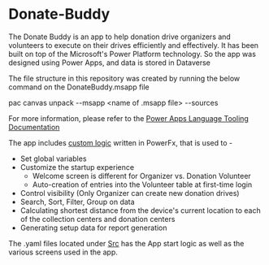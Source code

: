 # Donate-Buddy
The Donate Buddy is an app to help donation drive organizers and volunteers to execute on their drives efficiently and effectively. 
It has been built on top of the Microsoft's Power Platform technology. So the app was designed using Power Apps, and data is stored in Dataverse

The file structure in this repository was created by running the below command on the DonateBuddy.msapp file

pac canvas unpack --msapp <name of .msapp file> --sources <output folder>
  
For more information, please refer to the [Power Apps Language Tooling Documentation](https://github.com/microsoft/PowerApps-Language-Tooling/blob/master/README.md)
  
The app includes [custom logic](https://github.com/dhruvkasarabada/Donate-Buddy/blob/main/customlogic.txt) written in PowerFx, that is used to -
  * Set global variables
  * Customize the startup experience
      * Welcome screen is different for Organizer vs. Donation Volunteer
      * Auto-creation of entries into the Volunteer table at first-time login
  * Control visibility (Only Organizer can create new donation drives)
  * Search, Sort, Filter, Group on data
  * Calculating shortest distance from the device's current location to each of the collection centers and donation centers
  * Generating setup data for report generation
  
  The .yaml files located under [Src](https://github.com/dhruvkasarabada/Donate-Buddy/tree/main/Src) has the App start logic as well as the various screens used in the app.
  
  


